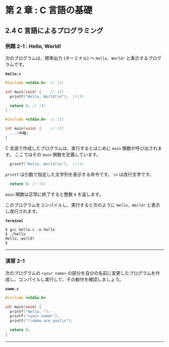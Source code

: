 # 第 2 章 : C 言語の基礎

## 2.4 C 言語によるプログラミング

### 例題 2-1 : Hello, World!

次のプログラムは、標準出力 (ターミナル) へ `Hello, World!` と表示するプログラムです。


***`hello.c`***
``` c
#include <stdio.h>  // (1)

int main(void) {    // (2)
  printf("Hello, World!\n");  //(3)

  return 0; // (4)
}
```


```c
#include <stdio.h>  // (1)
```

```c
int main(void) {    // (2)
  ...(中略)
}
```
C 言語で作成したプログラムは、実行するとはじめに `main` 関数が呼び出されます。
ここではその `main` 関数を定義しています。

```c
  printf("Hello, World!\n");  //(3)
```
`printf` は引数で指定した文字列を表示する命令です。
`\n` は改行文字です。

```c
  return 0; // (4)
```
`main` 関数は正常に終了すると整数 `0` を返します。

このプログラムをコンパイルし、実行すると次のように `Hello, World!` と表示し改行されます。

***`terminal`***
```
$ gcc hello.c -o hello
$ ./hello
Hello, world!
$
```

---

### 演習 2-1 

次のプログラムの `<your name>` の部分を自分の名前に変更したプログラムを作成し、コンパイルし実行して、その動作を確認しましょう。

***`name.c`***
``` c
#include <stdio.h>

int main(void) {
  printf("Hello, ");
  printf("<your name>");
  printf("!\nHow are you?\n");

  return 0;
}
```
---